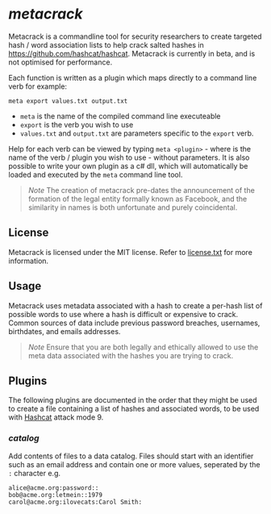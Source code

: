 # *metacrack*

Metacrack is a commandline tool for security researchers to create targeted hash / word association lists to help crack salted hashes in https://github.com/hashcat/hashcat. Metacrack is currently in beta, and is not optimised for performance. 

Each function is written as a plugin which maps directly to a command line verb for example:

`meta export values.txt output.txt` 

- `meta` is the name of the compiled command line executeable
- `export` is the verb you wish to use 
- `values.txt` and `output.txt` are parameters specific to the `export` verb.

Help for each verb can be viewed by typing `meta <plugin>` - where <plugin> is the name of the verb / plugin you wish to use - without parameters. It is also possible to write your own plugin as a c# dll, which will automatically be loaded and executed by the `meta` command line tool.
  
  > *Note*
  > The creation of metacrack pre-dates the announcement of the formation of the legal entity formally known as Facebook, and the similarity in names is both unfortunate and purely coincidental.
  
## License
Metacrack is licensed under the MIT license. Refer to [license.txt](https://github.com/metacrackorg/metacrack/blob/main/LICENSE) for more information.
  
## Usage

Metacrack uses metadata associated with a hash to create a per-hash list of possible words to use where a hash is difficult or expensive to crack. Common sources of data include previous password breaches, usernames, birthdates, and emails addresses.
  
  > *Note*
  > Ensure that you are both legally and ethically allowed to use the meta data associated with the hashes you are trying to crack. 

## Plugins 

The following plugins are documented in the order that they might be used to create a file containing a list of hashes and associated words, to be used with [Hashcat](https://github.com/hashcat/hashcat) attack mode 9.
  
 ### *catalog*
  
 Add contents of files to a data catalog. Files should start with an identifier such as an email address and contain one or more values, seperated by the `:` character e.g.
 
 ```
 alice@acme.org:password::
 bob@acme.org:letmein::1979
 carol@acme.org:ilovecats:Carol Smith:
 ```
  
